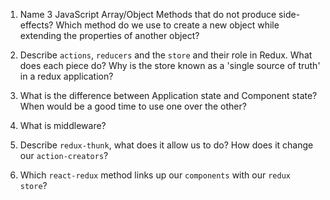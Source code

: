 1.  Name 3 JavaScript Array/Object Methods that do not produce side-effects? Which method do we use to create a new object while extending the properties of another object?

2.  Describe `actions`, `reducers` and the `store` and their role in Redux. What does each piece do? Why is the store known as a 'single source of truth' in a redux application?

3.  What is the difference between Application state and Component state? When would be a good time to use one over the other?
4.  What is middleware?

5.  Describe `redux-thunk`, what does it allow us to do? How does it change our `action-creators`?

6.  Which `react-redux` method links up our `components` with our `redux store`?
